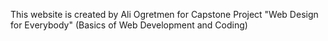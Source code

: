 This website is created by Ali Ogretmen for Capstone Project "Web Design for Everybody" (Basics of Web Development and Coding)